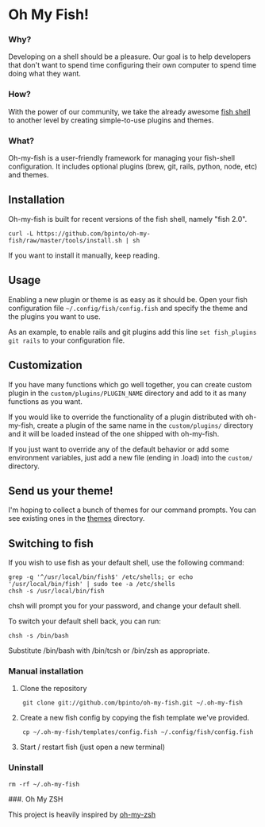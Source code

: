 # Oh My Fish!

### Why?
  Developing on a shell should be a pleasure. Our goal is to help developers that don't want to spend time configuring their own computer to spend time doing what they want.

### How?
  With the power of our community, we take the already awesome [fish shell][fish] to another level by creating simple-to-use plugins and themes.

[fish]: http://fishshell.com/

### What?
  Oh-my-fish is a user-friendly framework for managing your fish-shell configuration. It includes optional plugins (brew, git, rails, python, node, etc) and themes.


## Installation

Oh-my-fish is built for recent versions of the fish shell, namely "fish 2.0".

    curl -L https://github.com/bpinto/oh-my-fish/raw/master/tools/install.sh | sh

If you want to install it manually, keep reading.

## Usage

Enabling a new plugin or theme is as easy as it should be. Open your fish configuration file
`~/.config/fish/config.fish` and specify the theme and the plugins you want to use.

As an example, to enable rails and git plugins add this line `set fish_plugins git rails` 
to your configuration file.

## Customization

If you have many functions which go well together, you can create custom plugin in the `custom/plugins/PLUGIN_NAME`
directory and add to it as many functions as you want.

If you would like to override the functionality of a plugin distributed with oh-my-fish,
create a plugin of the same name in the `custom/plugins/` directory and it will be loaded
instead of the one shipped with oh-my-fish.

If you just want to override any of the default behavior or add some environment variables,
just add a new file (ending in .load) into the `custom/` directory.

## Send us your theme!

I'm hoping to collect a bunch of themes for our command prompts. You can see existing ones in the [themes](themes/) directory.


## Switching to fish

If you wish to use fish as your default shell, use the following command:

    grep -q '^/usr/local/bin/fish$' /etc/shells; or echo '/usr/local/bin/fish' | sudo tee -a /etc/shells
    chsh -s /usr/local/bin/fish

chsh will prompt you for your password, and change your default shell.

To switch your default shell back, you can run:

    chsh -s /bin/bash

Substitute /bin/bash with /bin/tcsh or /bin/zsh as appropriate.

### Manual installation

1. Clone the repository
```
    git clone git://github.com/bpinto/oh-my-fish.git ~/.oh-my-fish
```

2. Create a new fish config by copying the fish template we've provided.
```
    cp ~/.oh-my-fish/templates/config.fish ~/.config/fish/config.fish
```

3. Start / restart fish (just open a new terminal)

### Uninstall

    rm -rf ~/.oh-my-fish


###. Oh My ZSH

This project is heavily inspired by [oh-my-zsh][oh-my-zsh]

[oh-my-zsh]: https://github.com/robbyrussell/oh-my-zsh/
